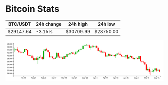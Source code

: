 # Bitcoin Stats

BTC/USDT|24h change|24h high|24h low|
|---|---|---|---|
|$29147.64|-3.15%|$30709.99|$28750.00|

<img src="./chart.svg">
